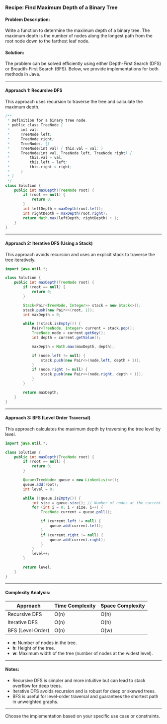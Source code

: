 ### Recipe: Find Maximum Depth of a Binary Tree

#### Problem Description:
Write a function to determine the maximum depth of a binary tree. The maximum depth is the number of nodes along the longest path from the root node down to the farthest leaf node.

#### Solution:
The problem can be solved efficiently using either Depth-First Search (DFS) or Breadth-First Search (BFS). Below, we provide implementations for both methods in Java.

---

#### Approach 1: Recursive DFS
This approach uses recursion to traverse the tree and calculate the maximum depth.

```java
/**
 * Definition for a binary tree node.
 * public class TreeNode {
 *     int val;
 *     TreeNode left;
 *     TreeNode right;
 *     TreeNode() {}
 *     TreeNode(int val) { this.val = val; }
 *     TreeNode(int val, TreeNode left, TreeNode right) {
 *         this.val = val;
 *         this.left = left;
 *         this.right = right;
 *     }
 * }
 */
class Solution {
    public int maxDepth(TreeNode root) {
        if (root == null) {
            return 0;
        }
        int leftDepth = maxDepth(root.left);
        int rightDepth = maxDepth(root.right);
        return Math.max(leftDepth, rightDepth) + 1;
    }
}
```

---

#### Approach 2: Iterative DFS (Using a Stack)
This approach avoids recursion and uses an explicit stack to traverse the tree iteratively.

```java
import java.util.*;

class Solution {
    public int maxDepth(TreeNode root) {
        if (root == null) {
            return 0;
        }

        Stack<Pair<TreeNode, Integer>> stack = new Stack<>();
        stack.push(new Pair<>(root, 1));
        int maxDepth = 0;

        while (!stack.isEmpty()) {
            Pair<TreeNode, Integer> current = stack.pop();
            TreeNode node = current.getKey();
            int depth = current.getValue();

            maxDepth = Math.max(maxDepth, depth);

            if (node.left != null) {
                stack.push(new Pair<>(node.left, depth + 1));
            }
            if (node.right != null) {
                stack.push(new Pair<>(node.right, depth + 1));
            }
        }

        return maxDepth;
    }
}
```

---

#### Approach 3: BFS (Level Order Traversal)
This approach calculates the maximum depth by traversing the tree level by level.

```java
import java.util.*;

class Solution {
    public int maxDepth(TreeNode root) {
        if (root == null) {
            return 0;
        }

        Queue<TreeNode> queue = new LinkedList<>();
        queue.add(root);
        int level = 0;

        while (!queue.isEmpty()) {
            int size = queue.size(); // Number of nodes at the current level
            for (int i = 0; i < size; i++) {
                TreeNode current = queue.poll();

                if (current.left != null) {
                    queue.add(current.left);
                }
                if (current.right != null) {
                    queue.add(current.right);
                }
            }
            level++;
        }

        return level;
    }
}
```

---

#### Complexity Analysis:
| Approach            | Time Complexity | Space Complexity |
|---------------------|-----------------|------------------|
| Recursive DFS       | O(n)            | O(h)             |
| Iterative DFS       | O(n)            | O(h)             |
| BFS (Level Order)   | O(n)            | O(w)             |

- **n**: Number of nodes in the tree.
- **h**: Height of the tree.
- **w**: Maximum width of the tree (number of nodes at the widest level).

---

#### Notes:
- Recursive DFS is simpler and more intuitive but can lead to stack overflow for deep trees.
- Iterative DFS avoids recursion and is robust for deep or skewed trees.
- BFS is useful for level-order traversal and guarantees the shortest path in unweighted graphs.

---

Choose the implementation based on your specific use case or constraints.
